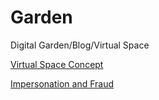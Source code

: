 
# Garden
Digital Garden/Blog/Virtual Space

[Virtual Space Concept](https://bs4n.github.io/Garden/posts/post001)

[Impersonation and Fraud](https://bs4n.github.io/Garden/posts/post002)
